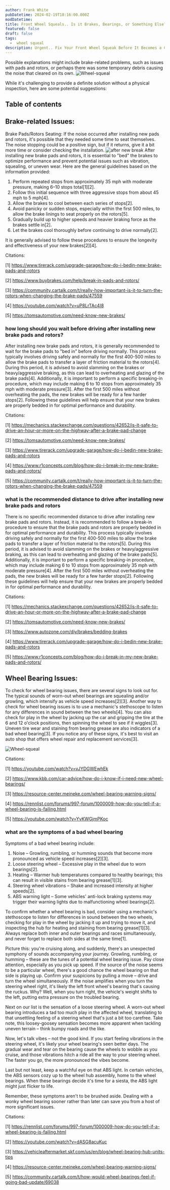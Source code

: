 ```yaml
---
author: Frank White
pubDatetime: 2024-02-19T18:16:00.000Z
modDatetime:
title: Front Wheel Squeals.. Is it Brakes, Bearings, or Something Else?
featured: false
draft: false
tags:
  -  wheel squeal
description: Urgent.. Fix Your Front Wheel Squeak Before It Becomes a Costly Problem
---
```

Possible explanations might include brake-related problems, such as issues with pads and rotors, or perhaps there was some temporary debris causing the noise that cleared on its own. 
![Wheel-squeal](/assets/1/sqeal.png)

While it's challenging to provide a definite solution without a physical inspection, here are some potential suggestions:
## Table of contents
## Brake-related Issues:

Brake Pads/Rotors Seating: If the noise occurred after installing new pads and rotors, it's possible that they needed some time to seat themselves. The noise stopping could be a positive sign, but if it returns, give it a bit more time or consider checking the installation.
![after new break](/assets/1/after-new-breake.png)
After installing new brake pads and rotors, it is essential to "bed" the brakes to optimize performance and prevent potential issues such as vibration, squealing, or uneven wear. Here are the general guidelines based on the information provided:

1. Perform repeated stops from approximately 35 mph with moderate pressure, making 6–10 stops total[1][2].
2. Follow this initial sequence with three aggressive stops from about 45 mph to 5 mph[4].
3. Allow the brakes to cool between each series of stops[2].
4. Avoid panicky or sudden stops, especially within the first 500 miles, to allow the brake linings to seat properly on the rotors[5].
5. Gradually build up to higher speeds and heavier braking force as the brakes settle in[2].
6. Let the brakes cool thoroughly before continuing to drive normally[2].

It is generally advised to follow these procedures to ensure the longevity and effectiveness of your new brakes[2][4].

Citations:

[1] https://www.tirerack.com/upgrade-garage/how-do-i-bedin-new-brake-pads-and-rotors

[2] https://www.buybrakes.com/help/break-in-pads-and-rotors/

[3] https://community.cartalk.com/t/really-how-important-is-it-to-turn-the-rotors-when-changing-the-brake-pads/47559

[4] https://youtube.com/watch?v=uP8LrTAc4I8

[5] https://tomsautomotive.com/need-know-new-brakes/
  
  <h3> how long should you wait before driving after installing new brake pads and rotors? </h3>

  After installing new brake pads and rotors, it is generally recommended to wait for the brake pads to "bed in" before driving normally. This process typically involves driving safely and normally for the first 400-500 miles to allow the brake pads to transfer a layer of friction material to the rotors[4]. During this period, it is advised to avoid slamming on the brakes or heavy/aggressive braking, as this can lead to overheating and glazing of the brake pads[4]. Additionally, it is important to perform a specific breaking-in procedure, which may include making 6 to 10 stops from approximately 35 mph with moderate pressure[3]. After the first 500 miles without overheating the pads, the new brakes will be ready for a few harder stops[2]. Following these guidelines will help ensure that your new brakes are properly bedded in for optimal performance and durability.

Citations:

[1] https://mechanics.stackexchange.com/questions/42652/is-it-safe-to-drive-an-hour-or-more-on-the-highway-after-a-brake-pad-change

[2] https://tomsautomotive.com/need-know-new-brakes/

[3] https://www.tirerack.com/upgrade-garage/how-do-i-bedin-new-brake-pads-and-rotors

[4] https://www.r1concepts.com/blog/how-do-i-break-in-my-new-brake-pads-and-rotors/

[5] https://community.cartalk.com/t/really-how-important-is-it-to-turn-the-rotors-when-changing-the-brake-pads/47559

<h3>what is the recommended distance to drive after installing new brake pads and rotors</h3>

  There is no specific recommended distance to drive after installing new brake pads and rotors. Instead, it is recommended to follow a break-in procedure to ensure that the brake pads and rotors are properly bedded in for optimal performance and durability. This process typically involves driving safely and normally for the first 400-500 miles to allow the brake pads to transfer a layer of friction material to the rotors[5]. During this period, it is advised to avoid slamming on the brakes or heavy/aggressive braking, as this can lead to overheating and glazing of the brake pads[5]. Additionally, it is important to perform a specific breaking-in procedure, which may include making 6 to 10 stops from approximately 35 mph with moderate pressure[4]. After the first 500 miles without overheating the pads, the new brakes will be ready for a few harder stops[2]. Following these guidelines will help ensure that your new brakes are properly bedded in for optimal performance and durability.

Citations:

[1] https://mechanics.stackexchange.com/questions/42652/is-it-safe-to-drive-an-hour-or-more-on-the-highway-after-a-brake-pad-change

[2] https://tomsautomotive.com/need-know-new-brakes/

[3] https://www.autozone.com/diy/brakes/bedding-brakes

[4] https://www.tirerack.com/upgrade-garage/how-do-i-bedin-new-brake-pads-and-rotors

[5] https://www.r1concepts.com/blog/how-do-i-break-in-my-new-brake-pads-and-rotors/

##  Wheel Bearing Issues:
To check for wheel bearing issues, there are several signs to look out for. The typical sounds of worn-out wheel bearings are squealing and/or growling, which intensify as vehicle speed increases[2][3]. Another way to check for wheel bearing issues is to use a mechanic's stethoscope to listen for any differences in sound between the two wheels[4]. You can also check for play in the wheel by jacking up the car and gripping the tire at the 6 and 12 o'clock positions, then spinning the wheel to see if it wiggles[3]. Uneven tire wear and staining from bearing grease are also indicators of a bad wheel bearing[3]. If you notice any of these signs, it's best to visit an auto shop that offers wheel repair and replacement services[3].

![Wheel-squeal](/assets/1/bearing.png)

Citations:

[1] https://youtube.com/watch?v=vJYDGWEwhEk

[2] https://www.kbb.com/car-advice/how-do-i-know-if-i-need-new-wheel-bearings/

[3] https://resource-center.meineke.com/wheel-bearing-warning-signs/

[4] https://rennlist.com/forums/997-forum/1000009-how-do-you-tell-if-a-wheel-bearing-is-failing.html

[5] https://youtube.com/watch?v=YvKWGjmPKoc

<h3>what are the symptoms of a bad wheel bearing</h3>

Symptoms of a bad wheel bearing include:

1. Noise – Growling, rumbling, or humming sounds that become more pronounced as vehicle speed increases[2][3].
2. Loose steering wheel – Excessive play in the wheel due to worn bearings[2].
3. Heating – Warmer hub temperatures compared to healthy bearings; this can result in visible stains from bearing grease[1][3].
4. Steering wheel vibrations – Shake and increased intensity at higher speeds[2].
5. ABS warning light – Some vehicles' anti-lock braking systems may trigger their warning lights due to malfunctioning wheel bearings[2].

To confirm whether a wheel bearing is bad, consider using a mechanic's stethoscope to listen for differences in sound between the two wheels, checking for play in the wheel by jacking it up and trying to move it, and inspecting the hub for heating and staining from bearing grease[1][3]. Always replace both inner and outer bearings and races simultaneously, and never forget to replace both sides at the same time[1].

Picture this: you're cruising along, and suddenly, there's an unexpected symphony of sounds accompanying your journey. Growling, rumbling, or humming – these are the tunes of a potential wheel bearing issue. Pay close attention, especially as you pick up speed. If the source of the noise seems to be a particular wheel, there's a good chance the wheel bearing on that side is playing up. Confirm your suspicions by pulling a move – drive and turn the wheel simultaneously. If the noise amplifies when you turn the steering wheel right, it's likely the left front wheel's bearing that's causing the ruckus. Why? Well, when you turn right, the vehicle's weight shifts to the left, putting extra pressure on the troubled bearing.

Next on our list is the sensation of a loose steering wheel. A worn-out wheel bearing introduces a tad too much play in the affected wheel, translating to that unsettling feeling of a steering wheel that's just a bit too carefree. Take note, this loosey-goosey sensation becomes more apparent when tackling uneven terrain – think bumpy roads and the like.

Now, let's talk vibes – not the good kind. If you start feeling vibrations in the steering wheel, it's likely your wheel bearing's seen better days. The gradual wear and tear on the bearing cause the wheels to wobble as you cruise, and those vibrations hitch a ride all the way to your steering wheel. The faster you go, the more pronounced the vibes become.

Last but not least, keep a watchful eye on that ABS light. In certain vehicles, the ABS sensors cozy up to the wheel hub assembly, home to the wheel bearings. When these bearings decide it's time for a siesta, the ABS light might just flicker to life.

Remember, these symptoms aren't to be brushed aside. Dealing with a wonky wheel bearing sooner rather than later can save you from a host of more significant issues. 

Citations:

[1] https://rennlist.com/forums/997-forum/1000009-how-do-you-tell-if-a-wheel-bearing-is-failing.html

[2] https://youtube.com/watch?v=dASG8acuKuc

[3] https://vehicleaftermarket.skf.com/us/en/blog/wheel-bearing-hub-units-tips

[4] https://resource-center.meineke.com/wheel-bearing-warning-signs/

[5] https://community.cartalk.com/t/how-would-wheel-bearings-feel-if-going-bad-update/69038
